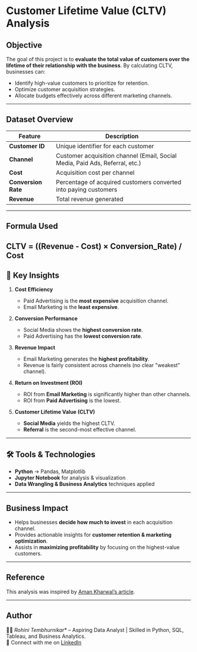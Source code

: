 # Customer Lifetime Value (CLTV) Analysis  

## Objective  
The goal of this project is to **evaluate the total value of customers over the lifetime of their relationship with the business**. By calculating CLTV, businesses can:  
- Identify high-value customers to prioritize for retention.  
- Optimize customer acquisition strategies.  
- Allocate budgets effectively across different marketing channels.  

---

## Dataset Overview  
| Feature            | Description |
|--------------------|-------------|
| **Customer ID**    | Unique identifier for each customer |
| **Channel**        | Customer acquisition channel (Email, Social Media, Paid Ads, Referral, etc.) |
| **Cost**           | Acquisition cost per channel |
| **Conversion Rate**| Percentage of acquired customers converted into paying customers |
| **Revenue**        | Total revenue generated |

---

## Formula Used  
CLTV = ((Revenue - Cost) × Conversion_Rate) / Cost
---

## 🔑 Key Insights  
1. **Cost Efficiency**  
   - Paid Advertising is the **most expensive** acquisition channel.  
   - Email Marketing is the **least expensive**.  

2. **Conversion Performance**  
   - Social Media shows the **highest conversion rate**.  
   - Paid Advertising has the **lowest conversion rate**.  

3. **Revenue Impact**  
   - Email Marketing generates the **highest profitability**.  
   - Revenue is fairly consistent across channels (no clear "weakest" channel).  

4. **Return on Investment (ROI)**  
   - ROI from **Email Marketing** is significantly higher than other channels.  
   - ROI from **Paid Advertising** is the lowest.  

5. **Customer Lifetime Value (CLTV)**  
   - **Social Media** yields the highest CLTV.  
   - **Referral** is the second-most effective channel.  

---

## 🛠 Tools & Technologies  
- **Python** → Pandas, Matplotlib
- **Jupyter Notebook** for analysis & visualization  
- **Data Wrangling & Business Analytics** techniques applied  

---

##  Business Impact  
- Helps businesses **decide how much to invest** in each acquisition channel.  
- Provides actionable insights for **customer retention & marketing optimization**.  
- Assists in **maximizing profitability** by focusing on the highest-value customers.  

---

## Reference  
This analysis was inspired by [Aman Kharwal’s article](https://amanxai.com/2023/05/01/customer-lifetime-value-analysis-using-python/).  

---

## Author  
👩‍💻 *Rohini Tembhurnikar** – Aspiring Data Analyst | Skilled in Python, SQL, Tableau, and Business Analytics.  
🔗 Connect with me on [LinkedIn](https://www.linkedin.com/in/rohinitembhurnikar/)  

